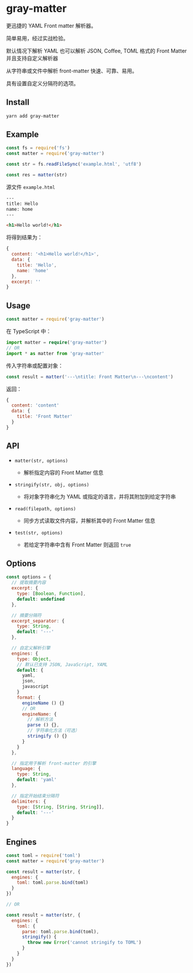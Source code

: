 # gray-matter

更迅捷的 YAML Front matter 解析器。

简单易用，经过实战检验。

默认情况下解析 YAML 也可以解析 JSON, Coffee, TOML 格式的 Front Matter
并且支持自定义解析器

从字符串或文件中解析 front-matter 快速、可靠、易用。

具有设置自定义分隔符的选项。

## Install

```sh
yarn add gray-matter
```

## Example

```js
const fs = require('fs')
const matter = require('gray-matter')

const str = fs.readFileSync('example.html', 'utf8')

const res = matter(str)
```

源文件 `example.html`

```html
---
title: Hello
name: home
---

<h1>Hello world!</h1>
```

将得到结果为：

```js
{
  content: '<h1>Hello world!</h1>',
  data: {
    title: 'Hello',
    name: 'home'
  },
  excerpt: ''
}
```

## Usage

```js
const matter = require('gray-matter')
```

在 TypeScript 中：

```ts
import matter = require('gray-matter')
// OR
import * as matter from 'gray-matter'
```

传入字符串或配置对象：

```js
const result = matter('---\ntitle: Front Matter\n---\ncontent')
```

返回：

```js
{
  content: 'content'
  data: {
    title: 'Front Matter'
  }
}
```

## API

- `matter(str, options)`

  - 解析指定内容的 Front Matter 信息

- `stringify(str, obj, options)`

  - 将对象字符串化为 YAML 或指定的语言，并将其附加到给定字符串

- `read(filepath, options)`

  - 同步方式读取文件内容，并解析其中的 Front Matter 信息

- `test(str, options)`
  - 若给定字符串中含有 Front Matter 则返回 `true`

## Options

```js
const options = {
  // 提取摘要内容
  excerpt: {
    type: [Boolean, Function],
    default: undefined
  },

  // 摘要分隔符
  excerpt_separator: {
    type: String,
    default: '---'
  },

  // 自定义解析引擎
  engines: {
    type: Object,
    // 默认已支持 JSON, JavaScript, YAML
    default: {
      yaml,
      json,
      javascript
    }
    format: {
      engineName () {}
      // OR
      engineName: {
        // 解析方法
        parse () {},
        // 字符串化方法（可选）
        stringify () {}
      }
    }
  },

  // 指定用于解析 front-matter 的引擎
  language: {
    type: String,
    default: 'yaml'
  },

  // 指定开始结束分隔符
  delimiters: {
    type: [String, [String, String]],
    default: '---'
  }
}
```

## Engines

```js
const toml = require('toml')
const matter = require('gray-matter')

const result = matter(str, {
  engines: {
    toml: toml.parse.bind(toml)
  }
})

// OR

const result = matter(str, {
  engines: {
    toml: {
      parse: toml.parse.bind(toml),
      stringify() {
        throw new Error('cannot stringify to TOML')
      }
    }
  }
})
```
